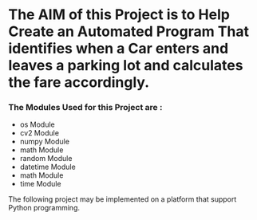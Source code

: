 # The AIM of this Project is to Help Create an Automated Program That identifies when a Car enters and leaves a parking lot and calculates the fare accordingly.

### The Modules Used for this Project are :
- os Module
- cv2 Module
- numpy Module
- math Module
- random Module
- datetime Module
- math Module
- time Module



The following project may be implemented on a platform that support Python programming.
